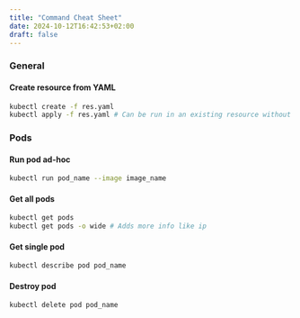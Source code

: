 ```yaml
---
title: "Command Cheat Sheet"
date: 2024-10-12T16:42:53+02:00
draft: false
---
```


### General

#### Create resource from YAML

```bash
kubectl create -f res.yaml
kubectl apply -f res.yaml # Can be run in an existing resource without failing
```

### Pods

#### Run pod ad-hoc

```bash
kubectl run pod_name --image image_name
```

#### Get all pods

```bash
kubectl get pods
kubectl get pods -o wide # Adds more info like ip
```

#### Get single pod

```bash
kubectl describe pod pod_name
```

#### Destroy pod

```bash
kubectl delete pod pod_name
```


